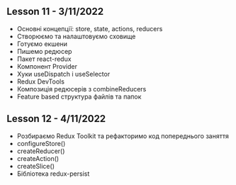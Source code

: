 ## Lesson 11 - 3/11/2022

- Основні концепції: store, state, actions, reducers
- Створюємо та налаштовуємо сховище
- Готуємо екшени
- Пишемо редюсер
- Пакет react-redux
- Компонент Provider
- Хуки useDispatch і useSelector
- Redux DevTools
- Композиція редюсерів з combineReducers
- Feature based структура файлів та папок

## Lesson 12 - 4/11/2022

- Розбираємо Redux Toolkit та рефакторимо код попереднього заняття
- configureStore()
- createReducer()
- createAction()
- createSlice()
- Бібліотека redux-persist
